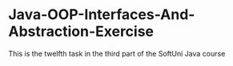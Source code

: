 # Java-OOP-Interfaces-And-Abstraction-Exercise
This is the twelfth task in the third part of the SoftUni Java course
